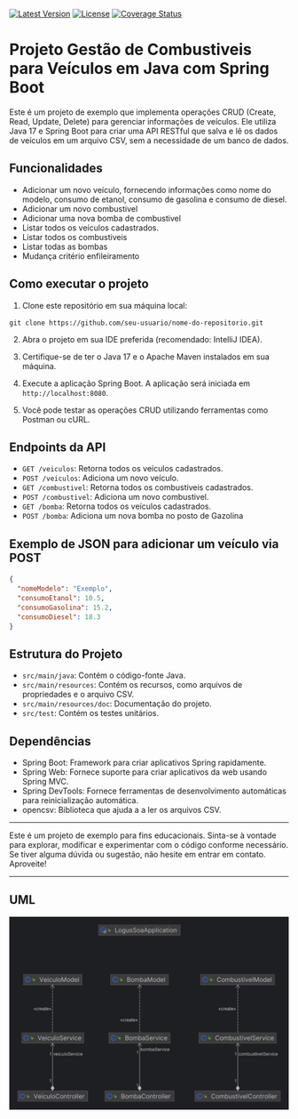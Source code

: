 [![Latest Version](https://img.shields.io/github/v/release/alexjosesilva/logus-microservice-gas-station?include_prereleases)](https://github.com/alexjosesilva/logus-microservice-gas-station/releases/tag/1.0)
[![License](https://img.shields.io/github/license/alexjosesilva/logus-microservice-gas-station)]([https://github.com/seu-usuario/seu-repositorio/blob/master/LICENSE](https://github.com/alexjosesilva/logus-microservice-gas-station/blob/master/LICENSE))
[![Coverage Status](https://img.shields.io/codecov/c/github/alexjosesilva/logus-microservice-gas-station)](https://codecov.io/gh/alexjosesilva/logus-microservice-gas-station)



# Projeto Gestão de Combustiveis para Veículos em Java com Spring Boot

Este é um projeto de exemplo que implementa operações CRUD (Create, Read, Update, Delete) para gerenciar informações de veículos. Ele utiliza Java 17 e Spring Boot para criar uma API RESTful que salva e lê os dados de veículos em um arquivo CSV, sem a necessidade de um banco de dados.

## Funcionalidades

- Adicionar um novo veículo, fornecendo informações como nome do modelo, consumo de etanol, consumo de gasolina e consumo de diesel.
- Adicionar um novo combustivel
- Adicionar uma nova bomba de combustivel
- Listar todos os veículos cadastrados.
- Listar todos os combustiveis
- Listar todas as bombas
- Mudança critério enfileiramento 

## Como executar o projeto

1. Clone este repositório em sua máquina local:

```
git clone https://github.com/seu-usuario/nome-do-repositorio.git
```

2. Abra o projeto em sua IDE preferida (recomendado: IntelliJ IDEA).

3. Certifique-se de ter o Java 17 e o Apache Maven instalados em sua máquina.

4. Execute a aplicação Spring Boot. A aplicação será iniciada em `http://localhost:8080`.

5. Você pode testar as operações CRUD utilizando ferramentas como Postman ou cURL.

## Endpoints da API

- `GET /veiculos`: Retorna todos os veículos cadastrados.
- `POST /veiculos`: Adiciona um novo veículo.
- `GET /combustivel`: Retorna todos os combustiveis cadastrados.
- `POST /combustivel`: Adiciona um novo combustivel.
- `GET /bomba`: Retorna todos os veículos cadastrados.
- `POST /bomba`: Adiciona um nova bomba no posto de Gazolina

## Exemplo de JSON para adicionar um veículo via POST

```json
{
  "nomeModelo": "Exemplo",
  "consumoEtanol": 10.5,
  "consumoGasolina": 15.2,
  "consumoDiesel": 18.3
}
```

## Estrutura do Projeto

- `src/main/java`: Contém o código-fonte Java.
- `src/main/resources`: Contém os recursos, como arquivos de propriedades e o arquivo CSV.
- `src/main/resources/doc`: Documentação do projeto.
- `src/test`: Contém os testes unitários.

## Dependências

- Spring Boot: Framework para criar aplicativos Spring rapidamente.
- Spring Web: Fornece suporte para criar aplicativos da web usando Spring MVC.
- Spring DevTools: Fornece ferramentas de desenvolvimento automáticas para reinicialização automática.
- opencsv: Biblioteca que ajuda a a ler os arquivos CSV.

---

Este é um projeto de exemplo para fins educacionais. Sinta-se à vontade para explorar, modificar e experimentar com o código conforme necessário. Se tiver alguma dúvida ou sugestão, não hesite em entrar em contato. Aproveite!

---

## UML

![UML Project](src/main/resources/img/logus_soa_uml.png)